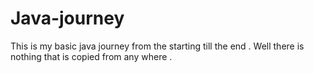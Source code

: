 # Java-journey
This is my basic java journey from the starting till the end .
Well there is nothing that is copied from any where .
